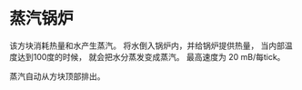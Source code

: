 # 蒸汽锅炉

该方块消耗热量和水产生蒸汽。
将水倒入锅炉内，并给锅炉提供热量，
当内部温度达到100度的时候，
就会把水分蒸发变成蒸汽。
最高速度为 20 mB/每tick。

蒸汽自动从方块顶部排出。